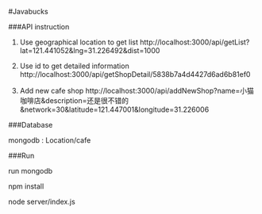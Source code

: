 #Javabucks

###API instruction

1. Use geographical location to get list
http://localhost:3000/api/getList?lat=121.441052&lng=31.226492&dist=1000

2. Use id to get detailed information
http://localhost:3000/api/getShopDetail/5838b7a4d4427d6ad6b81ef0

3. Add new cafe shop
http://localhost:3000/api/addNewShop?name=小猫咖啡店&description=还是很不错的&network=30&latitude=121.447001&longitude=31.226006

###Database

mongodb : Location/cafe

###Run

run mongodb

npm install

node server/index.js




